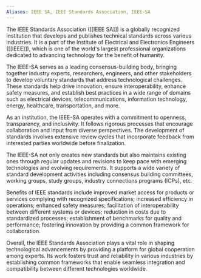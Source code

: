 ```yaml
---
Aliases: IEEE SA, IEEE Standards Association, IEEE-SA
---
```


The IEEE Standards Association ([[IEEE SA]]) is a globally recognized institution that develops and publishes technical standards across various industries. It is a part of the Institute of Electrical and Electronics Engineers ([[IEEE]]), which is one of the world's largest professional organizations dedicated to advancing technology for the benefit of humanity.

The IEEE-SA serves as a leading consensus-building body, bringing together industry experts, researchers, engineers, and other stakeholders to develop voluntary standards that address technological challenges. These standards help drive innovation, ensure interoperability, enhance safety measures, and establish best practices in a wide range of domains such as electrical devices, telecommunications, information technology, energy, healthcare, transportation, and more.

As an institution, the IEEE-SA operates with a commitment to openness, transparency, and inclusivity. It follows rigorous processes that encourage collaboration and input from diverse perspectives. The development of standards involves extensive review cycles that incorporate feedback from interested parties worldwide before finalization.

The IEEE-SA not only creates new standards but also maintains existing ones through regular updates and revisions to keep pace with emerging technologies and evolving requirements. It supports a wide variety of standard development activities including consensus building committees, working groups, study groups, industry connections programs (ICPs), etc.

Benefits of IEEE standards include improved market access for products or services complying with recognized specifications; increased efficiency in operations; enhanced safety measures; facilitation of interoperability between different systems or devices; reduction in costs due to standardized processes; establishment of benchmarks for quality and performance; fostering innovation by providing a common framework for collaboration.

Overall, the IEEE Standards Association plays a vital role in shaping technological advancements by providing a platform for global cooperation among experts. Its work fosters trust and reliability in various industries by establishing common frameworks that enable seamless integration and compatibility between different technologies worldwide.